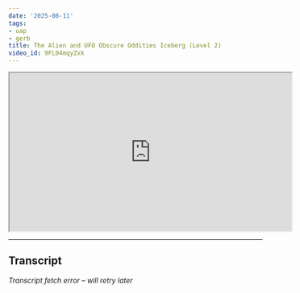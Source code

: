 ```yaml
---
date: '2025-08-11'
tags:
- uap
- gerb
title: The Alien and UFO Obscure Oddities Iceberg (Level 2)
video_id: 9FL04mqyZxk
---
```


<iframe width="560" height="315" src="https://www.youtube.com/embed/9FL04mqyZxk" allowfullscreen></iframe>

---

## Transcript
*Transcript fetch error – will retry later*